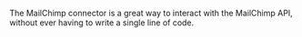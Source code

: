 The MailChimp connector is a great way to interact with the MailChimp API,
without ever having to write a single line of code.
